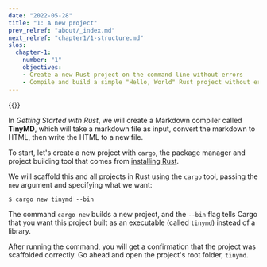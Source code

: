 ```yaml
---
date: "2022-05-28"
title: "1: A new project"
prev_relref: "about/_index.md"
next_relref: "chapter1/1-structure.md"
slos:
  chapter-1:
    number: "1"
    objectives:
    - Create a new Rust project on the command line without errors 
    - Compile and build a simple "Hello, World" Rust project without errors
---
```


{{<objectives chapter="1">}}

In _Getting Started with Rust_, we will create a Markdown compiler called 
**TinyMD**, which will take a markdown file as input, convert the markdown to
HTML, then write the HTML to a new file. 

To start, let's create a new project with `cargo`, the package manager and 
project building tool that comes from [installing Rust](https://rustup.rs). 

We will scaffold this and all projects in Rust using the `cargo` tool, passing 
the `new` argument and specifying what we want:

```
$ cargo new tinymd --bin
```

The command `cargo new` builds a new project, and the `--bin` flag tells Cargo 
that you want this project built as an executable (called `tinymd`) instead of 
a library.

After running the command, you will get a confirmation that the project was 
scaffolded correctly. Go ahead and open the project's root folder, `tinymd`.